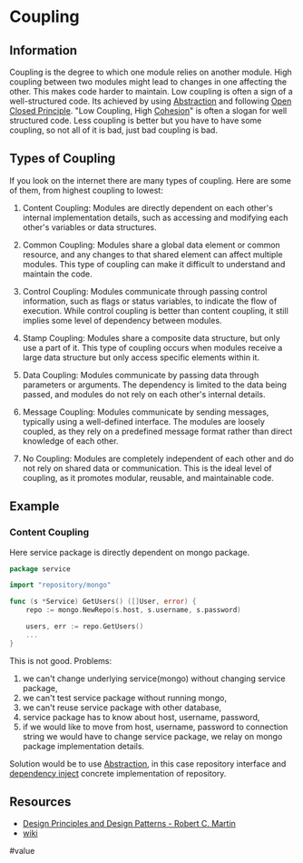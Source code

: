 # Coupling

## Information

Coupling is the degree to which one module relies on another module. High coupling between two modules might lead to changes in one affecting the other. This makes code harder to maintain. Low coupling is often a sign of a well-structured code. Its achieved by using [Abstraction](https://github.com/vimcki/design-principles/blob/master/Abstraction.md) and following [Open Closed Principle](https://github.com/vimcki/design-principles/blob/master/Open%20Closed%20Principle.md). "Low Coupling, High [Cohesion](https://github.com/vimcki/design-principles/blob/master/Cohesion.md)" is often a slogan for well structured code. Less coupling is better but you have to have some coupling, so not all of it is bad, just bad coupling is bad.

## Types of Coupling

If you look on the internet there are many types of coupling. Here are some of them, from highest coupling to lowest:

1. Content Coupling: Modules are directly dependent on each other's internal implementation details, such as accessing and modifying each other's variables or data structures.

1. Common Coupling: Modules share a global data element or common resource, and any changes to that shared element can affect multiple modules. This type of coupling can make it difficult to understand and maintain the code.

1. Control Coupling: Modules communicate through passing control information, such as flags or status variables, to indicate the flow of execution. While control coupling is better than content coupling, it still implies some level of dependency between modules.

1. Stamp Coupling: Modules share a composite data structure, but only use a part of it. This type of coupling occurs when modules receive a large data structure but only access specific elements within it.

1. Data Coupling: Modules communicate by passing data through parameters or arguments. The dependency is limited to the data being passed, and modules do not rely on each other's internal details.

1. Message Coupling: Modules communicate by sending messages, typically using a well-defined interface. The modules are loosely coupled, as they rely on a predefined message format rather than direct knowledge of each other.

1. No Coupling: Modules are completely independent of each other and do not rely on shared data or communication. This is the ideal level of coupling, as it promotes modular, reusable, and maintainable code.

## Example

### Content Coupling

Here service package is directly dependent on mongo package.

```go
package service

import "repository/mongo"

func (s *Service) GetUsers() ([]User, error) {
	repo := mongo.NewRepo(s.host, s.username, s.password)

	users, err := repo.GetUsers()
	...
}
```

This is not good. Problems:

1. we can't change underlying service(mongo) without changing service package,
1. we can't test service package without running mongo,
1. we can't reuse service package with other database,
1. service package has to know about host, username, password,
1. if we would like to move from host, username, password to connection string we would have to change service package, we relay on mongo package implementation details.

Solution would be to use [Abstraction](https://github.com/vimcki/design-principles/blob/master/Abstraction.md), in this case repository interface and [dependency inject](https://github.com/vimcki/design-principles/blob/master/Dependency%20Inversion%20Principle.md) concrete implementation of repository.

## Resources

- [Design Principles and Design Patterns - Robert C. Martin](http://staff.cs.utu.fi/~jounsmed/doos_06/material/DesignPrinciplesAndPatterns.pdf)
- [wiki](https://en.wikipedia.org/wiki/Coupling_(computer_programming))

#value
